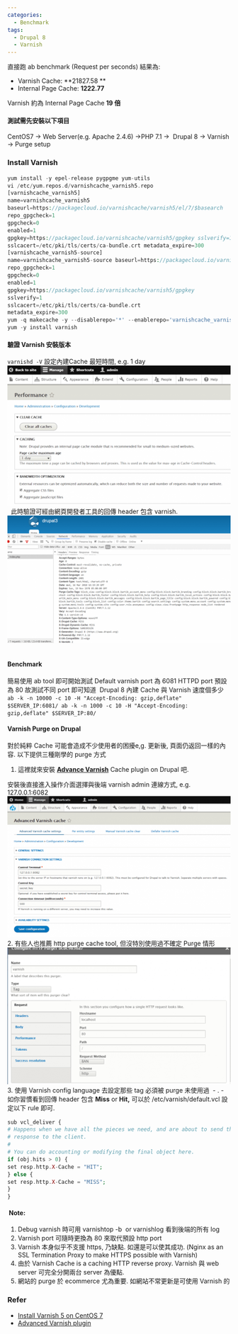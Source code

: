 ```yaml
---
categories:
  - Benchmark
tags:
  - Drupal 8 
  - Varnish
---
```


直接跑 ab benchmark (Request per seconds) 結果為:

*   Varnish Cache: **21827.58 **
*   Internal Page Cache: **1222.77**

Varnish 約為 Internal Page Cache **19 倍**

#### 測試需先安裝以下項目

CentOS7 -> Web Server(e.g. Apache 2.4.6) ->PHP 7.1 ->  Drupal 8 -> Varnish -> Purge setup

### Install Varnish

``` php
yum install -y epel-release pygpgme yum-utils 
vi /etc/yum.repos.d/varnishcache_varnish5.repo 
[varnishcache_varnish5] 
name=varnishcache_varnish5 
baseurl=https://packagecloud.io/varnishcache/varnish5/el/7/$basearch 
repo_gpgcheck=1 
gpgcheck=0 
enabled=1 
gpgkey=https://packagecloud.io/varnishcache/varnish5/gpgkey sslverify=1 
sslcacert=/etc/pki/tls/certs/ca-bundle.crt metadata_expire=300 
[varnishcache_varnish5-source] 
name=varnishcache_varnish5-source baseurl=https://packagecloud.io/varnishcache/varnish5/el/7/SRPMS 
repo_gpgcheck=1 
gpgcheck=0 
enabled=1 
gpgkey=https://packagecloud.io/varnishcache/varnish5/gpgkey 
sslverify=1 
sslcacert=/etc/pki/tls/certs/ca-bundle.crt 
metadata_expire=300 
yum -q makecache -y --disablerepo='*' --enablerepo='varnishcache_varnish5' 
yum -y install varnish
```

#### 驗證 Varnish 安裝版本

`varnishd -V` 設定內建Cache 最短時間, e.g. 1 day ![](/assets/images/varnish10-1024x642.png)   此時驗證可經由網頁開發者工具的回傳 header 包含 varnish. ![](/assets/images/varnish-8-1024x584.png)  

#### Benchmark


簡易使用 ab tool 即可開始測試 Default varnish port 為 6081 HTTPD port 預設為 80 故測試不同 port 即可知道  Drupal 8 內建 Cache 與 Varnish 速度個多少 `ab -k -n 10000 -c 10 -H "Accept-Encoding: gzip,deflate" $SERVER_IP:6081/ ab -k -n 1000 -c 10 -H "Accept-Encoding: gzip,deflate" $SERVER_IP:80/`  

#### Varnish Purge on Drupal

對於純粹 Cache 可能會造成不少使用者的困擾e,g. 更新後, 頁面仍返回一樣的內容. 以下提供三種剛學的 purge 方式

1.  這裡就來安裝 [**Advance Varnish**](https://www.drupal.org/project/adv_varnish) Cache plugin on Drupal 吧.

安裝後直接進入操作介面選擇與後端 varnish admin 連線方式, e.g. 127.0.0.1:6082 ![](/assets/images/varnish9-1024x649.png) 2\. 有些人也推薦 http purge cache tool, 但沒特別使用過不確定 Purge 情形 ![](/assets/images/varnish-7-1024x626.png) 3\. 使用 Varnish config language 去設定那些 tag 必須被 purge 未使用過  - . -   如你習慣看到回傳 header 包含 **Miss** or **Hit,** 可以於 /etc/varnish/default.vcl 設定以下 rule 即可. 
``` php
sub vcl_deliver { 
# Happens when we have all the pieces we need, and are about to send the 
# response to the client. 
# 
# You can do accounting or modifying the final object here. 
if (obj.hits > 0) { 
set resp.http.X-Cache = "HIT"; 
} else { 
set resp.http.X-Cache = "MISS"; 
} 
}
```

####  Note:

1.  Debug varnish 時可用 varnishtop -b  or varnishlog 看到後端的所有 log
2.  Varnish port 可隨時更換為 80 來取代預設 http port
3.  Varnish 本身似乎不支援 https, 乃缺點. 如還是可以使其成功. (Nginx as an SSL Termination Proxy to make HTTPS possible with Varnish)
4.  由於 Varnish Cache is a caching HTTP reverse proxy. Varnish 與 web server 可完全分開兩台 server 為優點.
5.  網站的 purge 於 ecommerce 尤為重要. 如網站不常更新是可使用 Varnish 的

### Refer

*   [Install Varnish 5 on CentOS 7](https://www.evernote.com/OutboundRedirect.action?dest=https%3A%2F%2Fwww.tecmint.com%2Finstall-varnish-cache-on-centos-7-for-apache%2F)
*   [Advanced Varnish plugin](https://www.drupal.org/project/adv_varnish)
